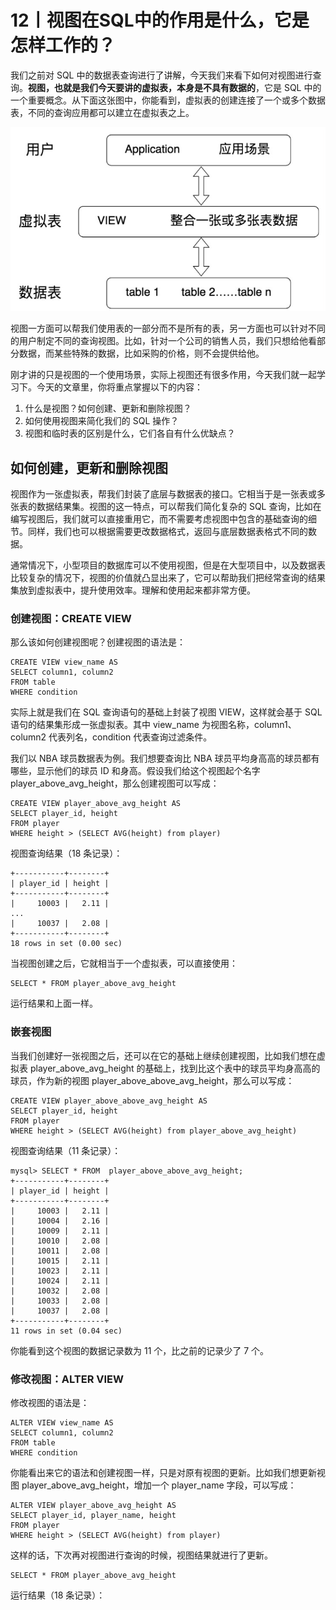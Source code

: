 # 12丨视图在SQL中的作用是什么，它是怎样工作的？

我们之前对 SQL 中的数据表查询进行了讲解，今天我们来看下如何对视图进行查询。**视图，也就是我们今天要讲的虚拟表，本身是不具有数据的**，它是 SQL 中的一个重要概念。从下面这张图中，你能看到，虚拟表的创建连接了一个或多个数据表，不同的查询应用都可以建立在虚拟表之上。

![image-20220921001257936](12%E4%B8%A8%E8%A7%86%E5%9B%BE%E5%9C%A8SQL%E4%B8%AD%E7%9A%84%E4%BD%9C%E7%94%A8%E6%98%AF%E4%BB%80%E4%B9%88%EF%BC%8C%E5%AE%83%E6%98%AF%E6%80%8E%E6%A0%B7%E5%B7%A5%E4%BD%9C%E7%9A%84%EF%BC%9F.resource/image-20220921001257936.png)

视图一方面可以帮我们使用表的一部分而不是所有的表，另一方面也可以针对不同的用户制定不同的查询视图。比如，针对一个公司的销售人员，我们只想给他看部分数据，而某些特殊的数据，比如采购的价格，则不会提供给他。

刚才讲的只是视图的一个使用场景，实际上视图还有很多作用，今天我们就一起学习下。今天的文章里，你将重点掌握以下的内容：

1. 什么是视图？如何创建、更新和删除视图？
2. 如何使用视图来简化我们的 SQL 操作？
3. 视图和临时表的区别是什么，它们各自有什么优缺点？

## 如何创建，更新和删除视图

视图作为一张虚拟表，帮我们封装了底层与数据表的接口。它相当于是一张表或多张表的数据结果集。视图的这一特点，可以帮我们简化复杂的 SQL 查询，比如在编写视图后，我们就可以直接重用它，而不需要考虑视图中包含的基础查询的细节。同样，我们也可以根据需要更改数据格式，返回与底层数据表格式不同的数据。

通常情况下，小型项目的数据库可以不使用视图，但是在大型项目中，以及数据表比较复杂的情况下，视图的价值就凸显出来了，它可以帮助我们把经常查询的结果集放到虚拟表中，提升使用效率。理解和使用起来都非常方便。

### 创建视图：CREATE VIEW

那么该如何创建视图呢？创建视图的语法是：

```
CREATE VIEW view_name AS
SELECT column1, column2
FROM table
WHERE condition
```

实际上就是我们在 SQL 查询语句的基础上封装了视图 VIEW，这样就会基于 SQL 语句的结果集形成一张虚拟表。其中 view_name 为视图名称，column1、column2 代表列名，condition 代表查询过滤条件。

我们以 NBA 球员数据表为例。我们想要查询比 NBA 球员平均身高高的球员都有哪些，显示他们的球员 ID 和身高。假设我们给这个视图起个名字 player_above_avg_height，那么创建视图可以写成：

```
CREATE VIEW player_above_avg_height AS
SELECT player_id, height
FROM player
WHERE height > (SELECT AVG(height) from player)
```

视图查询结果（18 条记录）：

```mysql
+-----------+--------+
| player_id | height |
+-----------+--------+
|     10003 |   2.11 |
...
|     10037 |   2.08 |
+-----------+--------+
18 rows in set (0.00 sec)
```

当视图创建之后，它就相当于一个虚拟表，可以直接使用：

```
SELECT * FROM player_above_avg_height
```

运行结果和上面一样。

### 嵌套视图

当我们创建好一张视图之后，还可以在它的基础上继续创建视图，比如我们想在虚拟表 player_above_avg_height 的基础上，找到比这个表中的球员平均身高高的球员，作为新的视图 player_above_above_avg_height，那么可以写成：

```
CREATE VIEW player_above_above_avg_height AS
SELECT player_id, height
FROM player
WHERE height > (SELECT AVG(height) from player_above_avg_height)
```

视图查询结果（11 条记录）：

```mysql
mysql> SELECT * FROM  player_above_above_avg_height;
+-----------+--------+
| player_id | height |
+-----------+--------+
|     10003 |   2.11 |
|     10004 |   2.16 |
|     10009 |   2.11 |
|     10010 |   2.08 |
|     10011 |   2.08 |
|     10015 |   2.11 |
|     10023 |   2.11 |
|     10024 |   2.11 |
|     10032 |   2.08 |
|     10033 |   2.08 |
|     10037 |   2.08 |
+-----------+--------+
11 rows in set (0.04 sec)
```

你能看到这个视图的数据记录数为 11 个，比之前的记录少了 7 个。

### 修改视图：ALTER VIEW

修改视图的语法是：

```
ALTER VIEW view_name AS
SELECT column1, column2
FROM table
WHERE condition
```

你能看出来它的语法和创建视图一样，只是对原有视图的更新。比如我们想更新视图 player_above_avg_height，增加一个 player_name 字段，可以写成：

```
ALTER VIEW player_above_avg_height AS
SELECT player_id, player_name, height
FROM player
WHERE height > (SELECT AVG(height) from player)
```

这样的话，下次再对视图进行查询的时候，视图结果就进行了更新。

```
SELECT * FROM player_above_avg_height
```

运行结果（18 条记录）：

```mysql
```

